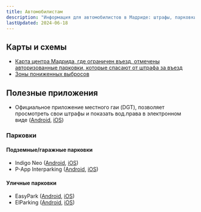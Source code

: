 ```yaml
---
title: Автомобилистам
description: "Информация для автомобилистов в Мадриде: штрафы, парковки, зоны пониженных выбросов, полезные приложения"
lastUpdated: 2024-06-18
---
```


## Карты и схемы

- [Карта центра Мадрида, где ограничен въезд, отмечены авторизованные парковки, которые спасают от штрафа за въезд](https://www.madrid.es/UnidadesDescentralizadas/UDCMovilidadTransportes/AreaCentral/02Ambito/Madrid%20Central_271219.pdf)
- [Зоны пониженных выбросов](https://www.madrid.es/portales/munimadrid/es/Inicio/Movilidad-y-transportes/Zonas-de-Bajas-Emisiones/Madrid-Zona-de-Bajas-Emisiones/Madrid-Zona-de-Bajas-Emisiones-ZBE-/?vgnextfmt=default&vgnextoid=93e63877029eb710VgnVCM1000001d4a900aRCRD&vgnextchannel=d2d2edf0f70ab710VgnVCM2000001f4a900aRCRD)

## Полезные приложения

- Официальное приложение местного гаи (DGT), позволяет просмотреть свои штрафы и показать вод.права в электронном виде ([Android](https://play.google.com/store/apps/details?id=com.dgt.midgt), [iOS](https://apps.apple.com/es/app/midgt/id1463054197?platform=iphone))

### Парковки

#### Подземные/гаражные парковки

- Indigo Neo ([Android](https://play.google.com/store/apps/details?id=com.opngo.live), [iOS](https://apps.apple.com/es/app/indigo-neo-ex-opngo/id1109398417))
- P-App Interparking ([Android](https://play.google.com/store/apps/details?id=ipkhApp.Droid), [iOS](https://apps.apple.com/es/app/p-app/id1219330408))

#### Уличные парковки

- EasyPark ([Android](https://play.google.com/store/apps/details?id=dk.easypark.android), [iOS](https://apps.apple.com/es/app/easypark-parking-made-easy/id449594317?l=en-GB))
- ElParking ([Android](https://play.google.com/store/apps/details?id=com.elparking.elparking), [iOS](https://apps.apple.com/es/app/elparking-app-para-conductores/id1120207710))
